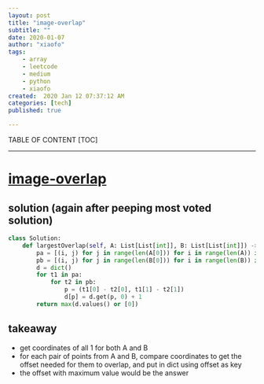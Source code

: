 ```yaml
---
layout: post
title: "image-overlap"
subtitle: ""
date: 2020-01-07
author: "xiaofo"
tags: 
    - array
    - leetcode
    - medium
    - python
    - xiaofo
created:  2020 Jan 12 07:37:12 AM
categories: [tech]
published: true

---
```


TABLE OF CONTENT
[TOC]

- - -

# [image-overlap](https://leetcode.com/problems/image-overlap/)

## solution (again after peeping most voted solution) 

```python
class Solution:
    def largestOverlap(self, A: List[List[int]], B: List[List[int]]) -> int:
        pa = [(i, j) for j in range(len(A[0])) for i in range(len(A)) if A[i][j]]
        pb = [(i, j) for j in range(len(B[0])) for i in range(len(B)) if B[i][j]]
        d = dict()
        for t1 in pa:
            for t2 in pb:
                p = (t1[0] - t2[0], t1[1] - t2[1])
                d[p] = d.get(p, 0) + 1
        return max(d.values() or [0]) 
```
## takeaway 

- get coordinates of all 1 for both A and B
- for each pair of points from A and B, compare coordinates to get the offset needed for them to overlap, and put in dict using offset as key
- the offset with maximum value would be the answer
